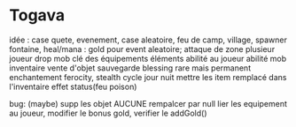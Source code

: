 # Togava

idée :
case quete, evenement, case aleatoire, feu de camp, village, spawner
fontaine, heal/mana : gold pour event aleatoire;
attaque de zone
plusieur joueur
drop mob 
clé 
des équipements 
éléments 
abilité au joueur
abilité mob 
inventaire 
vente d'objet
sauvegarde 
blessing rare mais permanent
enchantement
ferocity, stealth
cycle jour nuit
mettre les item remplacé dans l'inventaire
effet status(feu poison)

bug: 
(maybe) supp les objet AUCUNE rempalcer par null
lier les equipement au joueur, modifier le bonus gold, verifier le addGold()